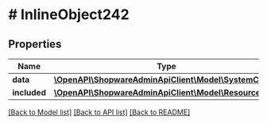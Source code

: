 # # InlineObject242

## Properties

Name | Type | Description | Notes
------------ | ------------- | ------------- | -------------
**data** | [**\OpenAPI\ShopwareAdminApiClient\Model\SystemConfig**](SystemConfig.md) |  | [optional]
**included** | [**\OpenAPI\ShopwareAdminApiClient\Model\Resource[]**](Resource.md) |  | [optional]

[[Back to Model list]](../../README.md#models) [[Back to API list]](../../README.md#endpoints) [[Back to README]](../../README.md)
